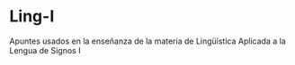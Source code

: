 # Ling-I
Apuntes usados en la enseñanza de la materia de Lingüística Aplicada a la Lengua de Signos I
